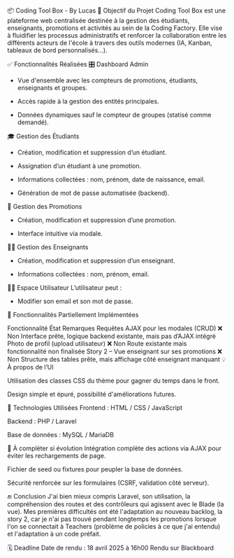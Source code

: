📦 Coding Tool Box - By Lucas
🎯 Objectif du Projet
Coding Tool Box est une plateforme web centralisée destinée à la gestion des étudiants, enseignants, promotions et activités au sein de la Coding Factory. Elle vise à fluidifier les processus administratifs et renforcer la collaboration entre les différents acteurs de l'école à travers des outils modernes (IA, Kanban, tableaux de bord personnalisés...).

✅ Fonctionnalités Réalisées
🎛️ Dashboard Admin
- Vue d'ensemble avec les compteurs de promotions, étudiants, enseignants et groupes.

- Accès rapide à la gestion des entités principales.

- Données dynamiques sauf le compteur de groupes (statisé comme demandé).

🎓 Gestion des Étudiants
- Création, modification et suppression d’un étudiant.

- Assignation d’un étudiant à une promotion.

- Informations collectées : nom, prénom, date de naissance, email.

- Génération de mot de passe automatisée (backend).

🏫 Gestion des Promotions
- Création, modification et suppression d’une promotion.

- Interface intuitive via modale.

👨‍🏫 Gestion des Enseignants
- Création, modification et suppression d’un enseignant.

- Informations collectées : nom, prénom, email.

🧑‍💻 Espace Utilisateur
L’utilisateur peut :

- Modifier son email et son mot de passe.

🧩 Fonctionnalités Partiellement Implémentées

Fonctionnalité	État	Remarques
Requêtes AJAX pour les modales (CRUD)	❌ Non	Interface prête, logique backend existante, mais pas d’AJAX intégré
Photo de profil (upload utilisateur)	❌ Non	Route existante mais fonctionnalité non finalisée
Story 2 – Vue enseignant sur ses promotions	❌ Non	Structure des tables prête, mais affichage côté enseignant manquant
💡 À propos de l’UI


Utilisation des classes CSS du thème pour gagner du temps dans le front.

Design simple et épuré, possibilité d'améliorations futures.

🧪 Technologies Utilisées
Frontend : HTML / CSS / JavaScript

Backend : PHP / Laravel 

Base de données : MySQL / MariaDB


🚧 À compléter si évolution
Intégration complète des actions via AJAX pour éviter les rechargements de page.

Fichier de seed ou fixtures pour peupler la base de données.

Sécurité renforcée sur les formulaires (CSRF, validation côté serveur).


🔚 Conclusion
J'ai bien mieux compris Laravel, son utilisation, la compréhension des routes et des contrôleurs qui agissent avec le Blade (la vue). Mes premières difficultés ont été l'adaptation au nouveau backlog, la story 2, car je n'ai pas trouvé pendant longtemps les promotions lorsque l'on se connectait à Teachers (problème de policies à ce que j'ai entendu) et l'adaptation à un code préfait.

🗓️ Deadline
Date de rendu : 18 avril 2025 à 16h00
Rendu sur Blackboard

